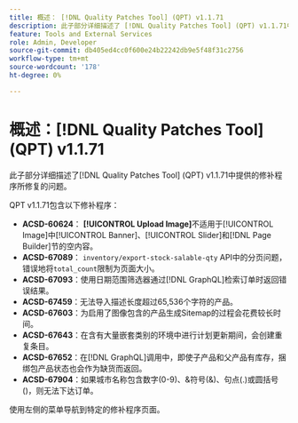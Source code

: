 ```yaml
---
title: 概述： [!DNL Quality Patches Tool] (QPT) v1.1.71
description: 此子部分详细描述了 [!DNL Quality Patches Tool] (QPT) v1.1.71中提供的修补程序所修复的问题。
feature: Tools and External Services
role: Admin, Developer
source-git-commit: db405ed4cc0f600e24b22242db9e5f48f31c2756
workflow-type: tm+mt
source-wordcount: '178'
ht-degree: 0%

---
```


# 概述：[!DNL Quality Patches Tool] (QPT) v1.1.71

此子部分详细描述了[!DNL Quality Patches Tool] (QPT) v1.1.71中提供的修补程序所修复的问题。

QPT v1.1.71包含以下修补程序：


* **ACSD-60624**： **[!UICONTROL Upload Image]**&#x200B;不适用于[!UICONTROL Image]中[!UICONTROL Banner]、[!UICONTROL Slider]和[!DNL Page Builder]节的空内容。
* **ACSD-67089**： `inventory/export-stock-salable-qty` API中的分页问题，错误地将`total_count`限制为页面大小。
* **ACSD-67093**：使用日期范围筛选器通过[!DNL GraphQL]检索订单时返回错误结果。
* **ACSD-67459**：无法导入描述长度超过65,536个字符的产品。
* **ACSD-67603**：为启用了图像包含的产品生成Sitemap的过程会花费较长时间。
* **ACSD-67643**：在含有大量嵌套类别的环境中进行计划更新期间，会创建重复条目。
* **ACSD-67652**：在[!DNL GraphQL]调用中，即使子产品和父产品有库存，捆绑包产品状态也会作为缺货而返回。
* **ACSD-67904**：如果城市名称包含数字(0-9)、&amp;符号(&amp;)、句点(.)或圆括号()，则无法下达订单。

使用左侧的菜单导航到特定的修补程序页面。
